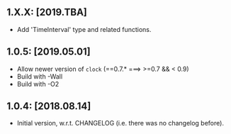 1.X.X: [2019.TBA]
-----------------
* Add 'TimeInterval' type and related functions.

1.0.5: [2019.05.01]
-------------------
* Allow newer version of `clock` (==0.7.* ===> >=0.7 && < 0.9)
* Build with -Wall
* Build with -O2

1.0.4: [2018.08.14]
-------------------
* Initial version, w.r.t. CHANGELOG (i.e. there was no changelog before).
